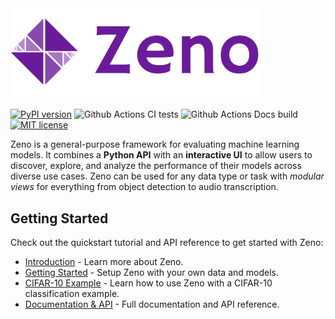 <img src="./frontend/public/zeno.png" width="400px"/>

[![PyPI version](https://badge.fury.io/py/zenoml.svg)](https://badge.fury.io/py/zenoml)
![Github Actions CI tests](https://github.com/zeno-ml/zeno/actions/workflows/test.yml/badge.svg)
![Github Actions Docs build](https://github.com/zeno-ml/zeno/actions/workflows/docs.yml/badge.svg)
[![MIT license](https://img.shields.io/badge/License-MIT-blue.svg)](https://lbesson.mit-license.org/)

Zeno is a general-purpose framework for evaluating machine learning models.
It combines a **Python API** with an **interactive UI** to allow users to discover, explore, and analyze the performance of their models across diverse use cases.
Zeno can be used for any data type or task with _modular views_ for everything from object detection to audio transcription.

## Getting Started

Check out the quickstart tutorial and API reference to get started with Zeno:

- [Introduction](http://zenoml.com/docs/intro/) - Learn more about Zeno.
- [Getting Started](http://zenoml.com/docs/intro/get_started) - Setup Zeno with your own data and models.
- [CIFAR-10 Example](http://zenoml.com/docs/intro/cifar) - Learn how to use Zeno with a CIFAR-10 classification example.
- [Documentation & API](http://zenoml.com/docs/intro/) - Full documentation and API reference.
